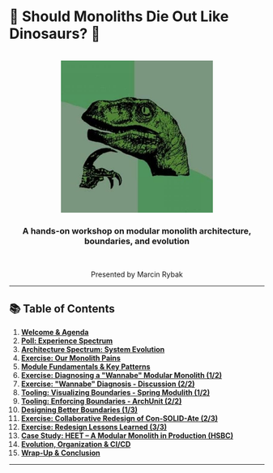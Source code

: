 # 🦖 Should Monoliths Die Out Like Dinosaurs? 🧠

<br/>

<center>
    <img src="philosoraptor.jpg" alt="Philosoraptor Logo" width="300"/>
    <br/>
    <h3>A hands-on workshop on modular monolith architecture, boundaries, and evolution</h3>
    <br/>
    <p>Presented by Marcin Rybak</p>
</center>

---

## 📚 Table of Contents

1.  [**Welcome & Agenda**](01-welcome.md)
2.  [**Poll: Experience Spectrum**](02-poll.md)
3.  [**Architecture Spectrum: System Evolution**](03-spectrum.md)
4.  [**Exercise: Our Monolith Pains**](04-monolith-problems.md)
5.  [**Module Fundamentals & Key Patterns**](05-fundamentals-patterns.md)
6.  [**Exercise: Diagnosing a "Wannabe" Modular Monolith (1/2)**](06-code-exercise-intro.md)
7.  [**Exercise: "Wannabe" Diagnosis - Discussion (2/2)**](07-code-exercise-discussion.md)
8.  [**Tooling: Visualizing Boundaries - Spring Modulith (1/2)**](08-tooling-spring-modulith.md)
9.  [**Tooling: Enforcing Boundaries - ArchUnit (2/2)**](09-tooling-archunit.md)
10. [**Designing Better Boundaries (1/3)**](10-redesign-principles.md)
11. [**Exercise: Collaborative Redesign of Con-SOLID-Ate (2/3)**](11-redesign-exercise.md)
12. [**Exercise: Redesign Lessons Learned (3/3)**](12-redesign-lessons.md)
13. [**Case Study: HEET – A Modular Monolith in Production (HSBC)**](13-case-study-heet.md)
14. [**Evolution, Organization & CI/CD**](14-evolution-conway.md)
15. [**Wrap-Up & Conclusion**](15-wrap-up.md)

---
